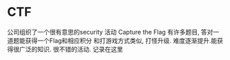 # CTF
公司组织了一个很有意思的security 活动 Capture the Flag
有许多题目, 答对一道题能获得一个Flag和相应积分
和打游戏方式类似, 打怪升级. 难度逐渐提升.能获得很广泛的知识.
很不错的活动. 记录在这里
